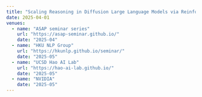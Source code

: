 ```yaml
---
title: "Scaling Reasoning in Diffusion Large Language Models via Reinforcement Learning"
date: 2025-04-01
venues:
  - name: "ASAP seminar series"
    url: "https://asap-seminar.github.io/"
    date: "2025-04"
  - name: "HKU NLP Group"
    url: "https://hkunlp.github.io/seminar/"
    date: "2025-05"
  - name: "UCSD Hao AI Lab"
    url: "https://hao-ai-lab.github.io/"
    date: "2025-05"
  - name: "NVIDIA"
    date: "2025-05"
---
```

